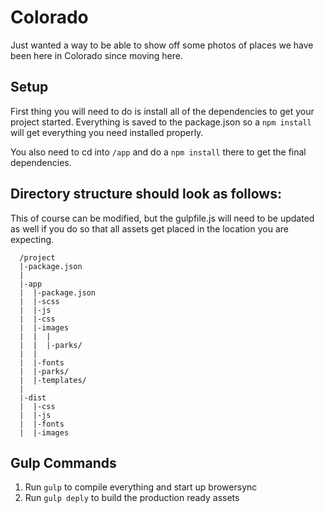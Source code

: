 # Colorado 
Just wanted a way to be able to show off some photos of places we have been here in Colorado since moving here.

## Setup
First thing you will need to do is install all of the dependencies to get your project started. Everything is saved to the package.json so a `npm install` will get everything you need installed properly.

You also need to cd into `/app` and do a `npm install` there to get the final dependencies.

## Directory structure should look as follows:
This of course can be modified, but the gulpfile.js will need to be updated as well if you do so that all assets get placed in the location you are expecting.

```
  /project
  |-package.json
  |
  |-app
  |  |-package.json
  |  |-scss
  |  |-js
  |  |-css
  |  |-images
  |  |  |
  |  |  |-parks/
  |  |  
  |  |-fonts
  |  |-parks/
  |  |-templates/
  |
  |-dist
  |  |-css
  |  |-js
  |  |-fonts
  |  |-images
```

## Gulp Commands
1. Run `gulp` to compile everything and start up browersync
2. Run `gulp deply` to build the production ready assets
